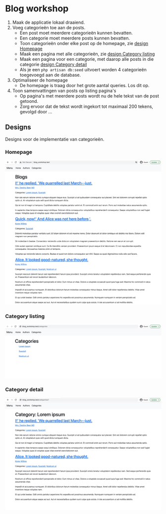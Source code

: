 # Blog workshop

1. Maak de applicatie lokaal draaiend.
1. Voeg categorieën toe aan de posts. 
    - Een post moet meerdere categorieën kunnen bevatten.
    - Een categorie moet meerdere posts kunnen bevatten.
    - Toon categorieën onder elke post op de homepage, zie [design Homepage](#homepage)
    - Maak een pagina met alle categorieën, zie [design Category listing](#category-listing)
    - Maak een pagina voor een categorie, met daarop alle posts in die categorie [design Category detail](#category-detail)
    - Als je een `php artisan db:seed` uitvoert worden 4 categorieën toegevoegd aan de database.
1. Optimaliseer de homepage
    - De homepage is traag door het grote aantal queries. Los dit op.
1. Toon samenvattingen van posts op listing pagina's
    - Op pagina's met meerdere posts wordt nu de hele tekst van de post getoond. 
    - Zorg ervoor dat de tekst wordt ingekort tot maximaal 200 tekens, gevolgd door ...   

## Designs
Designs voor de implementatie van categorieën.

### Homepage
![Homepage](designs/homepage.jpg)

### Category listing
![Category listing](designs/categories_listing.jpg)

### Category detail
![Category detail](designs/category_detail.jpg)
